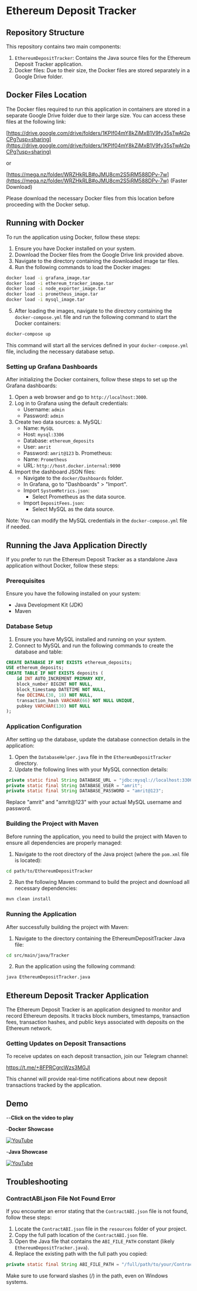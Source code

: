 # Ethereum Deposit Tracker

## Repository Structure

This repository contains two main components:

1. `EthereumDepositTracker`: Contains the Java source files for the Ethereum Deposit Tracker application.
2. Docker files: Due to their size, the Docker files are stored separately in a Google Drive folder.

## Docker Files Location

The Docker files required to run this application in containers are stored in a separate Google Drive folder due to their large size. You can access these files at the following link:

[https://drive.google.com/drive/folders/1KPIf04mY8kZiMxB1V9fy35sTwAt2pCPg?usp=sharing](https://drive.google.com/drive/folders/1KPIf04mY8kZiMxB1V9fy35sTwAt2pCPg?usp=sharing)

or 

[https://mega.nz/folder/WRZHkRLB#oJMU8cm2S5jRM588DPv-7w](https://mega.nz/folder/WRZHkRLB#oJMU8cm2S5jRM588DPv-7w)  (Faster Download) 

Please download the necessary Docker files from this location before proceeding with the Docker setup.

## Running with Docker

To run the application using Docker, follow these steps:

1. Ensure you have Docker installed on your system.
2. Download the Docker files from the Google Drive link provided above.
3. Navigate to the directory containing the downloaded image tar files.
4. Run the following commands to load the Docker images:

```bash
docker load -i grafana_image.tar
docker load -i ethereum_tracker_image.tar
docker load -i node_exporter_image.tar
docker load -i prometheus_image.tar
docker load -i mysql_image.tar
```

5. After loading the images, navigate to the directory containing the `docker-compose.yml` file and run the following command to start the Docker containers:

```bash
docker-compose up
```

This command will start all the services defined in your `docker-compose.yml` file, including the necessary database setup.

### Setting up Grafana Dashboards

After initializing the Docker containers, follow these steps to set up the Grafana dashboards:

1. Open a web browser and go to `http://localhost:3000`.
2. Log in to Grafana using the default credentials:
   - Username: `admin`
   - Password: `admin`
3. Create two data sources:
   a. MySQL:
      - Name: `MySQL`
      - Host: `mysql:3306`
      - Database: `ethereum_deposits`
      - User: `amrit`
      - Password: `amrit@123`
   b. Prometheus:
      - Name: `Prometheus`
      - URL: `http://host.docker.internal:9090`
4. Import the dashboard JSON files:
   - Navigate to the `docker/Dashboards` folder.
   - In Grafana, go to "Dashboards" > "Import".
   - Import `SystemMetrics.json`:
     - Select Prometheus as the data source.
   - Import `DepositFees.json`:
     - Select MySQL as the data source.

Note: You can modify the MySQL credentials in the `docker-compose.yml` file if needed.

## Running the Java Application Directly

If you prefer to run the Ethereum Deposit Tracker as a standalone Java application without Docker, follow these steps:

### Prerequisites

Ensure you have the following installed on your system:
- Java Development Kit (JDK)
- Maven

### Database Setup

1. Ensure you have MySQL installed and running on your system.
2. Connect to MySQL and run the following commands to create the database and table:

```sql
CREATE DATABASE IF NOT EXISTS ethereum_deposits;
USE ethereum_deposits;
CREATE TABLE IF NOT EXISTS deposits (
    id INT AUTO_INCREMENT PRIMARY KEY,
    block_number BIGINT NOT NULL,
    block_timestamp DATETIME NOT NULL,
    fee DECIMAL(38, 18) NOT NULL,
    transaction_hash VARCHAR(66) NOT NULL UNIQUE,
    pubkey VARCHAR(130) NOT NULL
);
```

### Application Configuration

After setting up the database, update the database connection details in the application:

1. Open the `DatabaseHelper.java` file in the `EthereumDepositTracker` directory.
2. Update the following lines with your MySQL connection details:

```java
private static final String DATABASE_URL = "jdbc:mysql://localhost:3306/ethereum_deposits";
private static final String DATABASE_USER = "amrit";
private static final String DATABASE_PASSWORD = "amrit@123";
```

Replace "amrit" and "amrit@123" with your actual MySQL username and password.

### Building the Project with Maven

Before running the application, you need to build the project with Maven to ensure all dependencies are properly managed:

1. Navigate to the root directory of the Java project (where the `pom.xml` file is located):

```bash
cd path/to/EthereumDepositTracker
```

2. Run the following Maven command to build the project and download all necessary dependencies:

```bash
mvn clean install
```

### Running the Application

After successfully building the project with Maven:

1. Navigate to the directory containing the EthereumDepositTracker Java file:

```bash
cd src/main/java/Tracker
```

2. Run the application using the following command:

```bash
java EthereumDepositTracker.java
```

## Ethereum Deposit Tracker Application

The Ethereum Deposit Tracker is an application designed to monitor and record Ethereum deposits. It tracks block numbers, timestamps, transaction fees, transaction hashes, and public keys associated with deposits on the Ethereum network.

### Getting Updates on Deposit Transactions

To receive updates on each deposit transaction, join our Telegram channel:

https://t.me/+8FPRCgrcWzs3MGJl

This channel will provide real-time notifications about new deposit transactions tracked by the application.

## Demo

--**Click on the video to play**

-**Docker Showcase**

[![YouTube](http://i.ytimg.com/vi/HehYmHj5rcc/hqdefault.jpg)](https://www.youtube.com/watch?v=HehYmHj5rcc)

-**Java Showcase**

[![YouTube](http://i.ytimg.com/vi/p1v8qyZjX6A/hqdefault.jpg)](https://www.youtube.com/watch?v=p1v8qyZjX6A)

## Troubleshooting

### ContractABI.json File Not Found Error

If you encounter an error stating that the `ContractABI.json` file is not found, follow these steps:

1. Locate the `ContractABI.json` file in the `resources` folder of your project.
2. Copy the full path location of the `ContractABI.json` file.
3. Open the Java file that contains the `ABI_FILE_PATH` constant (likely `EthereumDepositTracker.java`).
4. Replace the existing path with the full path you copied:

```java
private static final String ABI_FILE_PATH = "/full/path/to/your/ContractABI.json";
```

Make sure to use forward slashes (/) in the path, even on Windows systems.
